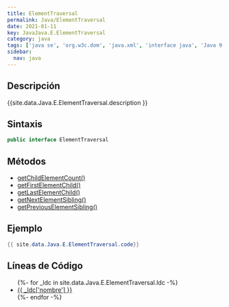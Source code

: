 ```yaml
---
title: ElementTraversal
permalink: Java/ElementTraversal
date: 2021-01-11
key: JavaJava.E.ElementTraversal
category: java
tags: ['java se', 'org.w3c.dom', 'java.xml', 'interface java', 'Java 9']
sidebar: 
  nav: java
---
```


## Descripción
{{site.data.Java.E.ElementTraversal.description }}

## Sintaxis
~~~java
public interface ElementTraversal
~~~

## Métodos
* [getChildElementCount()](/Java/ElementTraversal/getChildElementCount)
* [getFirstElementChild()](/Java/ElementTraversal/getFirstElementChild)
* [getLastElementChild()](/Java/ElementTraversal/getLastElementChild)
* [getNextElementSibling()](/Java/ElementTraversal/getNextElementSibling)
* [getPreviousElementSibling()](/Java/ElementTraversal/getPreviousElementSibling)

## Ejemplo
~~~java
{{ site.data.Java.E.ElementTraversal.code}}
~~~

## Líneas de Código
<ul>
{%- for _ldc in site.data.Java.E.ElementTraversal.ldc -%}
   <li>
       <a href="{{_ldc['url'] }}">{{ _ldc['nombre'] }}</a>
   </li>
{%- endfor -%}
</ul>
